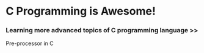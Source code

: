 # C Programming is Awesome!

### Learning more advanced topics of C programming language >>
Pre-processor in C

